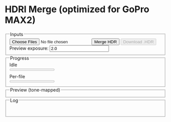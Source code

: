 # HDRI Merge (optimized for GoPro MAX2)

<fieldset>
  <legend>Inputs</legend>
  <div class="row">
    <input id="files" type="file" accept="image/jpeg" multiple />
    <button id="run">Merge HDR</button>
    <button id="saveHdr" disabled>Download .HDR</button>
  </div>
  <div class="row">
    <label>Preview exposure: <input id="previewExp" type="number" step="0.1" value="2.0" title="Photographic exposure for preview"></label>
  </div>
</fieldset>

<fieldset>
  <legend>Progress</legend>
  <div id="stage">Idle</div>
  <progress id="overall" value="0" max="100" width="800"></progress>
  <div class="muted" style="margin-top:6px;">Per-file</div>
  <progress id="perfile" value="0" max="100" width="800"></progress>
</fieldset>

<fieldset>
  <legend>Preview (tone-mapped)</legend>
  <canvas id="preview" width="800" height="400"></canvas>
</fieldset>

<fieldset>
  <legend>Log</legend>
  <pre id="log" aria-live="polite"></pre>
</fieldset>

<script src="https://cdn.jsdelivr.net/npm/exifr@7.1.3/dist/lite.umd.js"></script>
<script>
/* ===================== Config & constants ===================== */
const KSIZE        = 9;         // Gaussian blur kernel (odd) in float
const WHITE_PCT    = 99.0;      // robust white normalization percentile
const SHORT_EXPOSURE_T = 2e-5;  // 0.00002s threshold for "very short" exposure (Python parity)
const SUN_BLUR1    = 15;
const SUN_BLUR2    = 31;
const CLIPPED_THRESH = 0.99;    // test threshold in linear (post-blur)
const CLIPPED_COUNT  = 1000;    // number of clipped pixels to consider "has clipped sun"

/* ===================== Helpers / UI ===================== */
const $ = sel => document.querySelector(sel);
const logEl = $('#log');
function logLine(msg, cls='') {
  const line = document.createElement('div');
  if (cls) line.className = cls;
  line.textContent = msg;
  logEl.appendChild(line);
  logEl.scrollTop = logEl.scrollHeight;
}
function setStage(msg) { $('#stage').textContent = msg; }
function setOverall(pct) { $('#overall').value = Math.max(0, Math.min(100, pct)); }
function setPerFile(pct) { $('#perfile').value = Math.max(0, Math.min(100, pct)); }
function nextFrame() { return new Promise(r => requestAnimationFrame(() => r())); }

/* ===================== sRGB → Linear (true EOTF) ===================== */
function srgbToLinear_u8(imgData) {
  const { data, width, height } = imgData;
  const out = new Float32Array(width * height * 3);
  for (let i = 0, j = 0; i < data.length; i += 4, j += 3) {
    const sr = data[i]   / 255;
    const sg = data[i+1] / 255;
    const sb = data[i+2] / 255;
    const r = Math.pow(sr, 2.2);
    const g = Math.pow(sg, 2.2);
    const b = Math.pow(sb, 2.2);
    out[j] = r; out[j+1] = g; out[j+2] = b;
  }
  return out;
}

function gaussianBlurFloatRGB(floatRGB, w, h, ksize=5) {
  if (!(Number.isInteger(ksize) && ksize>1 && (ksize%2)===1)) return floatRGB;
  const half = (ksize-1)/2;
  const sigma = 0.3*((ksize-1)*0.5 - 1) + 0.8;
  const kern = [];
  let sum = 0;
  for (let k=-half;k<=half;k++){ const v = Math.exp(-(k*k)/(2*sigma*sigma)); kern.push(v); sum+=v; }
  for (let i=0;i<kern.length;i++) kern[i] /= sum;

  const tmp = new Float32Array(floatRGB.length);
  const out = new Float32Array(floatRGB.length);

  // Horizontal
  for (let y=0; y<h; y++) {
    for (let x=0; x<w; x++) {
      let r=0,g=0,b=0;
      for (let k=-half;k<=half;k++){
        const xx = Math.max(0, Math.min(w-1, x+k));
        const p = (y*w+xx)*3;
        const wgt = kern[k+half];
        r += floatRGB[p  ]*wgt;
        g += floatRGB[p+1]*wgt;
        b += floatRGB[p+2]*wgt;
      }
      const o = (y*w+x)*3;
      tmp[o]=r; tmp[o+1]=g; tmp[o+2]=b;
    }
  }
  // Vertical
  for (let y=0; y<h; y++) {
    for (let x=0; x<w; x++) {
      let r=0,g=0,b=0;
      for (let k=-half;k<=half;k++){
        const yy = Math.max(0, Math.min(h-1, y+k));
        const p = (yy*w+x)*3;
        const wgt = kern[k+half];
        r += tmp[p  ]*wgt;
        g += tmp[p+1]*wgt;
        b += tmp[p+2]*wgt;
      }
      const o = (y*w+x)*3;
      out[o]=r; out[o+1]=g; out[o+2]=b;
    }
  }
  return out;
}


/**
 * In-place separable Gaussian blur on a rectangular ROI of a Float32 RGB image.
 *
 * @param {Float32Array} floatLinearRGB - Interleaved RGB (float) buffer, length = pitch * height * 3
 * @param {number} pitch - Image width (pixels per row)
 * @param {number} x1 - ROI left (inclusive)
 * @param {number} y1 - ROI top (inclusive)
 * @param {number} x2 - ROI right (exclusive)
 * @param {number} y2 - ROI bottom (exclusive)
 * @param {number} ksize - Odd kernel size (e.g., 3,5,7,9...)
 */
function gaussianBlurROI(floatLinearRGB, pitch, x1, y1, x2, y2, ksize) {
  // ---- Validate & fast exits ----
  if (!Number.isInteger(ksize) || ksize < 3 || (ksize & 1) === 0) return;
  if (x2 <= x1 || y2 <= y1) return; // empty
  // Clamp ROI to image bounds (we don't know height, but we use indices via pitch & y)
  // Caller should ensure bounds are valid; we still defensively clamp to >=0.
  x1 = Math.max(0, x1|0); y1 = Math.max(0, y1|0);
  x2 = x2|0; y2 = y2|0;

  const rw = x2 - x1;                 // ROI width
  const rh = y2 - y1;                 // ROI height
  const chans = 3;
  const half = (ksize - 1) >> 1;

  // ---- Build 1D Gaussian kernel ----
  const sigma = 0.3 * ((ksize - 1) * 0.5 - 1) + 0.8; // common heuristic
  const kern = new Float32Array(ksize);
  let sum = 0;
  for (let i = -half, j = 0; i <= half; i++, j++) {
    const v = Math.exp(-(i * i) / (2 * sigma * sigma));
    kern[j] = v; sum += v;
  }
  for (let j = 0; j < ksize; j++) kern[j] /= sum;

  // ---- Temp buffers for ROI (horizontal pass -> tmp, vertical -> out) ----
  const tmp = new Float32Array(rw * rh * chans);
  const out = new Float32Array(rw * rh * chans);

  // ---- Horizontal pass (within ROI, clamp to ROI edges) ----
  for (let ry = 0; ry < rh; ry++) {
    const gy = y1 + ry;
    for (let rx = 0; rx < rw; rx++) {
      const gx = x1 + rx;

      let accR = 0, accG = 0, accB = 0;
      for (let k = -half, j = 0; k <= half; k++, j++) {
        let sx = rx + k;
        if (sx < 0) sx = 0;
        else if (sx >= rw) sx = rw - 1;

        const srcIdx = ((gy * pitch) + (x1 + sx)) * chans;
        accR += floatLinearRGB[srcIdx    ] * kern[j];
        accG += floatLinearRGB[srcIdx + 1] * kern[j];
        accB += floatLinearRGB[srcIdx + 2] * kern[j];
      }

      const dstIdx = (ry * rw + rx) * chans;
      tmp[dstIdx    ] = accR;
      tmp[dstIdx + 1] = accG;
      tmp[dstIdx + 2] = accB;
    }
  }

  // ---- Vertical pass (within ROI, clamp to ROI edges) ----
  for (let ry = 0; ry < rh; ry++) {
    for (let rx = 0; rx < rw; rx++) {
      let accR = 0, accG = 0, accB = 0;
      for (let k = -half, j = 0; k <= half; k++, j++) {
        let sy = ry + k;
        if (sy < 0) sy = 0;
        else if (sy >= rh) sy = rh - 1;

        const srcIdx = (sy * rw + rx) * chans;
        accR += tmp[srcIdx    ] * kern[j];
        accG += tmp[srcIdx + 1] * kern[j];
        accB += tmp[srcIdx + 2] * kern[j];
      }
      const dstIdx = (ry * rw + rx) * chans;
      out[dstIdx    ] = accR;
      out[dstIdx + 1] = accG;
      out[dstIdx + 2] = accB;
    }
  }

  // ---- Write back to original buffer (in place) ----
  for (let ry = 0; ry < rh; ry++) {
    const gy = y1 + ry;
    for (let rx = 0; rx < rw; rx++) {
      const gx = x1 + rx;
      const srcIdx = (ry * rw + rx) * chans;
      const dstIdx = ((gy * pitch) + gx) * chans;
      floatLinearRGB[dstIdx    ] = out[srcIdx    ];
      floatLinearRGB[dstIdx + 1] = out[srcIdx + 1];
      floatLinearRGB[dstIdx + 2] = out[srcIdx + 2];
    }
  }
}


/* ===================== Merge radiance (linear) ===================== */
function wellExposedWeight(rgb, mid=0.5, sigma=0.225) {
  const m = (rgb[0]+rgb[1]+rgb[2])/3;
  return Math.exp(-((m-mid)*(m-mid)) / (2*sigma*sigma));
}
async function mergeRadiance_linear(images, times) {
  const w = images[0].w, h = images[0].h;
  const num = new Float32Array(w*h*3);
  const den = new Float32Array(w*h);
  const total = images.length;

  for (let i=0; i<images.length; i++) {
    const {data} = images[i];
    const t = times[i];
    for (let p=0, px=0; p<data.length; p+=3, px++) {
      const r=data[p], g=data[p+1], b=data[p+2];
      const wgt = wellExposedWeight([r,g,b]);
      if (wgt>0) {
        num[p  ] += wgt * (r / t);
        num[p+1] += wgt * (g / t);
        num[p+2] += wgt * (b / t);
        den[px]  += wgt;
      }
    }
	setOverall(35+((i+1)/total)*30);
    setPerFile(((i+1)/total)*100);
	await nextFrame(); // let the browser paint the bars
  }
  for (let p=0, px=0; p<num.length; p+=3, px++) {
    const d = den[px] || 1e-8;
    num[p  ] /= d; num[p+1] /= d; num[p+2] /= d;
  }
  return { w, h, data: num };
}

/* ===================== Normalize white ~1.0 ===================== */
function luminance709(r,g,b){ return 0.2126*r + 0.7152*g + 0.0722*b; }
function normalizeWhitePercentile(hdr, pct=WHITE_PCT) {
  const {data} = hdr, N = data.length/3;
  const h = Math.trunc(Math.sqrt(N/2));
  const w = h*2;
  const scale = 1 + Math.trunc(w/1000);
  const offset = Math.trunc(scale/2);
  const lum = new Float32Array((h/scale) * (w/scale));
  let i = 0;
  for(let y=offset;y<h;y+=scale)
  {
	for(let x=offset;x<w;x+=scale)
	{
		let p = (y * w + x) * 3;
		lum[i] = luminance709(data[p],data[p+1],data[p+2]);
		i++
	}
  }
  const arr = Array.from(lum).sort((a,b)=>a-b);
  const idx = Math.min(arr.length-1, Math.max(0, Math.floor((pct/100)*arr.length)));
  const white = Math.max(1e-8, arr[idx]);
  for (let p=0; p<data.length; p++) data[p] /= white;
  return white;
}

/* ===================== Monochrome-above-threshold (optional) ===================== */
function monochromeAbove(hdr, thr=1.0) {
  const {data} = hdr;
  for (let p=0;p<data.length;p+=3) {
    const r=data[p], g=data[p+1], b=data[p+2];
    if (r>thr || g>thr || b>thr) {
      const Y = luminance709(r,g,b);
      data[p]=data[p+1]=data[p+2]=Y;
    }
  }
}

/* ===================== Filmic tone map with dithering ===================== */
async function tonemap_filmic(hdr, exposure=1.0) {
  const {w,h,data} = hdr;
  const out = new Uint8ClampedArray(w*h*4);
  const A=0.22, B=0.30, C=0.10, D=0.20, E=0.01, F=0.30;
  const W = 11.2;
  const whiteScale = ((W*(A*W+C*B)+D*E)/(W*(A*W+B)+D*F)) - (E/F);
  function rnd(i){ let x = i ^ (i>>>17); x ^= x<<13; x ^= x>>>7; x ^= x>>>17; return ((x>>>8)&0xFF)/255; }
  
	setOverall(86);
	setPerFile(0);
	await nextFrame(); // let the browser paint the bars
		
  for (let p=0,q=0,i=0; p<data.length; p+=3, q+=4, i++) {
    let r = data[p  ] * exposure;
    let g = data[p+1] * exposure;
    let b = data[p+2] * exposure;
    const fr = ((r*(A*r+C*B)+D*E)/(r*(A*r+B)+D*F)) - (E/F);
    const fg = ((g*(A*g+C*B)+D*E)/(g*(A*g+B)+D*F)) - (E/F);
    const fb = ((b*(A*b+C*B)+D*E)/(b*(A*b+B)+D*F)) - (E/F);
    let rr = Math.min(1, Math.max(0, fr/whiteScale));
    let gg = Math.min(1, Math.max(0, fg/whiteScale));
    let bb = Math.min(1, Math.max(0, fb/whiteScale));
    const d = (rnd(i)-0.5) / 255;
    rr = Math.min(1, Math.max(0, rr + d));
    gg = Math.min(1, Math.max(0, gg + d));
    bb = Math.min(1, Math.max(0, bb + d));
    out[q  ] = (rr*255)|0;
    out[q+1] = (gg*255)|0;
    out[q+2] = (bb*255)|0;
    out[q+3] = 255;

	//if(p*100/data.length != (p+1)*100/data.length)
	//{
	//	console.log(p*100/data.length);
	//	setOverall(85+(p*15/data.length));
	//	setPerFile(p*100/data.length);
	//	await nextFrame(); // let the browser paint the bars
	//}
  }
  return { w, h, data: out };
}

function drawToCanvas(ldr, canvas) {
  //canvas.width = ldr.w; canvas.height = ldr.h;
  const ctx = canvas.getContext('2d', { willReadFrequently: true }); // perf hint
  ctx.putImageData(new ImageData(ldr.data, ldr.w, ldr.h), 0, 0);
}

/* ===================== Radiance .HDR (RGBE) encoder ===================== */
function encodeRadianceHDR_RGBE(hdr) {
  const {w,h,data} = hdr;
  const header = [
    "#?RADIANCE",
    "FORMAT=32-bit_rle_rgbe",
    "",
    `-Y ${h} +X ${w}\n`
  ].join("\n");
  const headerBytes = new TextEncoder().encode(header);
  const body = new Uint8Array(w*h*4);
  for (let i=0,p=0;i<w*h;i++,p+=3) {
    const r=data[p], g=data[p+1], b=data[p+2];
    const maxc = Math.max(r,g,b);
    if (maxc < 1e-32) { body[i*4+0]=0; body[i*4+1]=0; body[i*4+2]=0; body[i*4+3]=0; }
    else {
      const e = Math.ceil(Math.log2(maxc));
      const scale = Math.pow(2, e) / 256;
      body[i*4+0] = Math.min(255, Math.round(r/scale));
      body[i*4+1] = Math.min(255, Math.round(g/scale));
      body[i*4+2] = Math.min(255, Math.round(b/scale));
      body[i*4+3] = e + 128;
    }
  }
  const out = new Uint8Array(headerBytes.length + body.length);
  out.set(headerBytes, 0); out.set(body, headerBytes.length);
  return new Blob([out], {type: 'image/vnd.radiance'});
}

/* ===================== Load, EXIF, preprocess + SHORT-SUN LOGIC ===================== */
async function loadAndPreprocess(files) {
  const bitmaps = [];
  const exposures = [];
  setPerFile(0);

  // EXIF + decode
  for (let i=0;i<files.length;i++) {
    const f = files[i];
    try {
      const exif = await exifr.parse(f).catch(()=>null);
      let t = null;
      if (exif) {
        if (typeof exif.ExposureTime === 'number') t = exif.ExposureTime;
        else if (typeof exif.ShutterSpeedValue === 'number') t = Math.pow(2, -exif.ShutterSpeedValue);
      }
      if (!t) throw new Error("Missing ExposureTime/ShutterSpeedValue");
      exposures.push(t);

      const bmp = await createImageBitmap(f);
      bitmaps.push(bmp);
      logLine(`Loaded: ${f.name} (t=${t})`, 'ok');
    } catch (e) {
      logLine(`Error reading ${f.name}: ${e.message || e}`, 'err');
    }
    setPerFile(((i+1)/files.length)*100);
    await nextFrame();
  }
  if (!bitmaps.length) throw new Error("No valid images decoded.");

  // sort by exposure (shortest first)
  const idx = exposures.map((t,i)=>[t,i]).sort((a,b)=>a[0]-b[0]).map(x=>x[1]);
  const sortedExpos = idx.map(i=>exposures[i]);
  const sortedBmps  = idx.map(i=>bitmaps[i]);

  // common size = first image
  const w = sortedBmps[0].width, h = sortedBmps[0].height;
  const c = document.createElement('canvas'); c.width=w; c.height=h;
  const ctx = c.getContext('2d', { willReadFrequently: true }); // perf hint

  const linearImages = [];
  const expandedTimes = [];

  for (let i=0;i<sortedBmps.length;i++) {
    ctx.clearRect(0,0,w,h);
    ctx.drawImage(sortedBmps[i], 0, 0, w, h);
    const imgData = ctx.getImageData(0,0,w,h);

    // sRGB → linear (float)
    let lin = srgbToLinear_u8(imgData);
    let t = sortedExpos[i];

    // ---------- Short-exposure logic (ported from Python) ----------
    if (t < SHORT_EXPOSURE_T) {
      // Emulate Python's exp *= 4 pre-step
      // Base push (analogous to appending img8 with exp=t_eff)
      linearImages.push({ w, h, data: lin.slice(0) });
      expandedTimes.push(t);
      logLine(`Short exposure base push: t=${t}`, 'muted');

      // Detect clipped sun on a blurred copy
      let blurForSun = gaussianBlurFloatRGB(lin, w, h, SUN_BLUR1);
      let clippedCount = 0;
      for (let p=0; p<blurForSun.length; p++) if (blurForSun[p] > CLIPPED_THRESH) clippedCount++;
	  clippedCount *= (7680*3840*3 / blurForSun.length);
      const hasClippedSun = clippedCount > CLIPPED_COUNT && clippedCount < CLIPPED_COUNT*10;
      logLine(`Sun clipped? ${hasClippedSun} (count=${clippedCount})`, hasClippedSun ? 'warn' : 'muted');

      if (hasClippedSun) 
	  {
		let minx = w;
		let maxx = 0;
		let miny = h;
		let maxy = 0;
        for (let yy=0; yy<h; yy++) {
			for (let xx=0; xx<w; xx++) {
				const p = (yy*w+xx)*3;
				const r=lin[p], g=lin[p+1], b=lin[p+2];
				if (r>CLIPPED_THRESH || g>CLIPPED_THRESH || b>CLIPPED_THRESH) {
					if(minx > xx) minx = xx;
					if(maxx < xx) maxx = xx;
					if(miny > yy) miny = yy;
					if(maxy < yy) maxy = yy;
				}
			}
		}
		
		minx -= 64;  if(minx < 0) minx=0;
		miny -= 64;  if(miny < 0) miny=0;
		maxx += 64;  if(maxx >= w) maxx=w-1;
		maxy += 64;  if(maxy >= h) maxy=h-1;
		
		gaussianBlurROI(lin, w, minx, miny, maxx, maxy, SUN_BLUR1);
		
        for (let yy=miny; yy<maxy; yy++) {
			for (let xx=minx; xx<maxx; xx++) {
				const p = (yy*w+xx)*3;
				const r=lin[p], g=lin[p+1], b=lin[p+2];
				if (r>0.99 || g>0.99 || b>0.99) {
					lin[p]=lin[p+1]=lin[p+2] = 800;
				}
			}
		}
		
		
		logLine(`Sun's location ${minx},${miny} to ${maxx},${maxy}`, 'muted');
        gaussianBlurROI(lin, w, minx, miny, maxx, maxy, SUN_BLUR1);
        linearImages.push({ w, h, data: lin.slice(0) });
        expandedTimes.push(t);

        // B: blur heavier, scale *16, then t/=16
        gaussianBlurROI(lin, w, minx, miny, maxx, maxy, SUN_BLUR1);
        // multiply by 16 (keep float linear domain)
        for (let p=0; p<lin.length; p++) lin[p] /= 16.0;
        t /= 16.0;
        linearImages.push({ w, h, data: lin.slice(0) });
        expandedTimes.push(t);
        logLine(`Synthetic B push: t=${t}`, 'muted');

        // C: blur heavier, scale *1.0, then t/=16
        gaussianBlurROI(lin, w, minx, miny, maxx, maxy, SUN_BLUR1);
        for (let p=0; p<lin.length; p++) lin[p] /= 16.0;
        t /= 16.0;
        linearImages.push({ w, h, data: lin.slice(0) });
        expandedTimes.push(t);
        logLine(`Synthetic C push: t=${t}`, 'muted');

        // D: blur heavier, scale *0.25, then t/=16
        gaussianBlurROI(lin, w, minx, miny, maxx, maxy, SUN_BLUR1);
        for (let p=0; p<lin.length; p++) lin[p] /= 16.0;
        t /= 16.0;
        linearImages.push({ w, h, data: lin.slice(0) });
        expandedTimes.push(t);
        logLine(`Synthetic D push: t=${t}`, 'muted');

      } else {
        // No clipped sun → one synthetic step: exp/=4 (Python branch)
        linearImages.push({ w, h, data: lin.slice(0) });
        expandedTimes.push(t);
      }

    } else {
      // Normal (non-short) exposure → single push
      linearImages.push({ w, h, data: lin.slice(0) });
      expandedTimes.push(t);
    }

    setPerFile(((i+1)/sortedBmps.length)*100);
    await nextFrame();
  }

  return { linearImages, sortedExpos: expandedTimes, w, h };
}

/* ===================== UI run ===================== */
$('#run').addEventListener('click', async () => {
  try {
    $('#saveHdr').disabled = true;
    logEl.textContent = '';
    setOverall(0); setPerFile(0);

    const files = Array.from($('#files').files || []);
    if (!files.length) { logLine("Please select JPG files first.", 'warn'); return; }

    const previewExposure = parseFloat($('#previewExp').value || '2.0');

    setStage('Reading EXIF + decoding images…');
    setOverall(5);
    const { linearImages, sortedExpos, w, h } = await loadAndPreprocess(files);

    setStage('Merging to HDR (radiance)…');
    setOverall(35);
	setPerFile(0);
    const hdr = await mergeRadiance_linear(linearImages, sortedExpos);
    setPerFile(100);
    await nextFrame();

    setStage('Normalizing white to ~1.0…');
    setOverall(60);
    const white = normalizeWhitePercentile(hdr, WHITE_PCT);
    logLine(`White percentile (${WHITE_PCT}%): ${white.toFixed(6)}`, 'ok');
    await nextFrame();

    setStage('Tone-mapping…');
    setOverall(85);
    const ldr = await tonemap_filmic(hdr, previewExposure);
    drawToCanvas(ldr, $('#preview'));
    await nextFrame();

    setStage('Preparing downloads…');
    setOverall(92);
    $('#saveHdr').disabled = false;
    $('#saveHdr').onclick = () => {
      try {
        const blob = encodeRadianceHDR_RGBE(hdr);
        const a = document.createElement('a');
        a.href = URL.createObjectURL(blob);
        a.download = 'merged.hdr';
        a.click();
        URL.revokeObjectURL(a.href);
        logLine('HDR downloaded.', 'ok');
      } catch (e) {
        logLine(`HDR save failed: ${e.message||e}`, 'err');
      }
    };

    setStage('Done');
    setOverall(100);
    logLine('✅ Merge complete.', 'ok');
  } catch (err) {
    setStage('Error');
    setOverall(100);
    logLine(`❌ ${err.message || err}`, 'err');
    console.error(err);
  }
});
</script>
